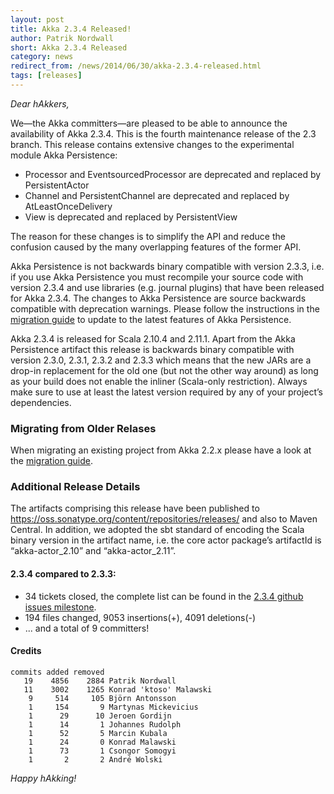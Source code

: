 ```yaml
---
layout: post
title: Akka 2.3.4 Released!
author: Patrik Nordwall
short: Akka 2.3.4 Released
category: news
redirect_from: /news/2014/06/30/akka-2.3.4-released.html
tags: [releases]
---
```


*Dear hAkkers,*

We—the Akka committers—are pleased to be able to announce the availability of Akka 2.3.4. This is the fourth maintenance release of the 2.3 branch. This release contains extensive changes to the experimental module Akka Persistence:

 - Processor and EventsourcedProcessor are deprecated and replaced by PersistentActor
 - Channel and PersistentChannel are deprecated and replaced by AtLeastOnceDelivery
 - View is deprecated and replaced by PersistentView

The reason for these changes is to simplify the API and reduce the confusion caused by the many overlapping features of the former API.

Akka Persistence is not backwards binary compatible with version 2.3.3, i.e. if you use Akka Persistence you must recompile your source code with version 2.3.4 and use libraries (e.g. journal plugins) that have been released for Akka 2.3.4. The changes to Akka Persistence are source backwards compatible with deprecation warnings. Please follow the instructions in the [migration guide](https://doc.akka.io/docs/akka/2.3/project/migration-guide-persistence-experimental-2.3.x-2.4.x.html#migration-guide-persistence-experimental-2-3-x-2-4-x) to update to the latest features of Akka Persistence.

Akka 2.3.4 is released for Scala 2.10.4 and 2.11.1. Apart from the Akka Persistence artifact this release is backwards binary compatible with version 2.3.0, 2.3.1, 2.3.2 and 2.3.3 which means that the new JARs are a drop-in replacement for the old one (but not the other way around) as long as your build does not enable the inliner (Scala-only restriction). Always make sure to use at least the latest version required by any of your project’s dependencies.

### Migrating from Older Relases ###

When migrating an existing project from Akka 2.2.x please have a look at the [migration guide](https://doc.akka.io/docs/akka/2.3/project/migration-guide-2.2.x-2.3.x.html).

### Additional Release Details ###

The artifacts comprising this release have been published to https://oss.sonatype.org/content/repositories/releases/ and also to Maven Central. In addition, we adopted the sbt standard of encoding the Scala binary version in the artifact name, i.e. the core actor package’s artifactId is “akka-actor_2.10” and “akka-actor_2.11”.

#### 2.3.4 compared to 2.3.3: ####

 - 34 tickets closed, the complete list can be found in the [2.3.4 github issues milestone](https://github.com/akka/akka/issues?milestone=10&state=closed).
 - 194 files changed, 9053 insertions(+), 4091 deletions(-)
 - ... and a total of 9 committers!

#### Credits ####

    commits added removed
       19    4856    2884 Patrik Nordwall
       11    3002    1265 Konrad 'ktoso' Malawski
        9     514     105 Björn Antonsson
        1     154       9 Martynas Mickevicius
        1      29      10 Jeroen Gordijn
        1      14       1 Johannes Rudolph
        1      52       5 Marcin Kubala
        1      24       0 Konrad Malawski
        1      73       1 Csongor Somogyi
        1       2       2 André Wolski

*Happy hAkking!*
